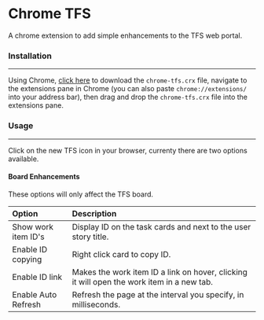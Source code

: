 # Chrome TFS 

A chrome extension to add simple enhancements to the TFS web portal.

### Installation
---

Using Chrome, [click here](https://github.com/jonlunsford/chrome-tfs/raw/master/chrome-tfs.crx) to download the `chrome-tfs.crx` file, navigate to the extensions pane in Chrome (you can also paste `chrome://extensions/` into your address bar), then drag and drop the `chrome-tfs.crx` file into the extensions pane.

### Usage
---
Click on the new TFS icon in your browser, currenty there are two options available.

#### Board Enhancements
These options will only affect the TFS board.

| Option                | Description                                                                                |
|:----------------------|:-------------------------------------------------------------------------------------------|
| Show work item ID's   | Display ID on the task cards and next to the user story title.                             |
| Enable ID copying     | Right click card to copy ID.                                                               |
| Enable ID link        | Makes the work item ID a link on hover, clicking it will open the work item in a new tab.  |
| Enable Auto Refresh   | Refresh the page at the interval you specify, in milliseconds.                             |